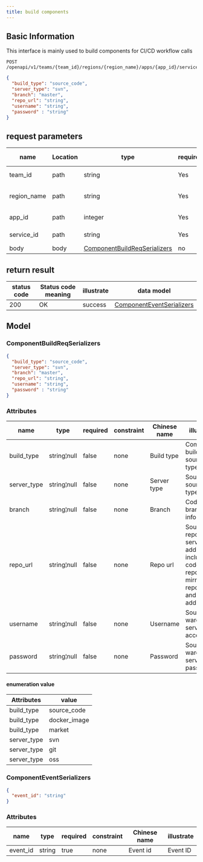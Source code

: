 ```yaml
---
title: build components
---
```


## Basic Information

This interface is mainly used to build components for CI/CD workflow calls

```shell title="请求路径"
POST /openapi/v1/teams/{team_id}/regions/{region_name}/apps/{app_id}/services/{service_id}/build
```

```json title="Body 请求体示例"
{
  "build_type": "source_code",
  "server_type": "svn",
  "branch": "master",
  "repo_url": "string",
  "username": "string",
  "password" : "string"
}
```

## request parameters

| name                             | Location | type                                                                | required | Chinese name | illustrate           |
| -------------------------------- | -------- | ------------------------------------------------------------------- | -------- | ------------ | -------------------- |
| team_id     | path     | string                                                              | Yes      |              | Team ID, name        |
| region_name | path     | string                                                              | Yes      |              | data center name     |
| app_id      | path     | integer                                                             | Yes      |              | application group id |
| service_id  | path     | string                                                              | Yes      |              | component ID         |
| body                             | body     | [ComponentBuildReqSerializers](#schemacomponentbuildreqserializers) | no       |              | none                 |

## return result

| status code | Status code meaning | illustrate | data model                                                    |
| ----------- | ------------------- | ---------- | ------------------------------------------------------------- |
| 200         | OK                  | success    | [ComponentEventSerializers](#schemacomponenteventserializers) |

## Model

### ComponentBuildReqSerializers<a id="schemacomponentbuildreqserializers"></a>

```json
{
  "build_type": "source_code",
  "server_type": "svn",
  "branch": "master",
  "repo_url": "string",
  "username": "string",
  "password" : "string"
}
```

### Attributes

| name                             | type        | required | constraint | Chinese name | illustrate                                                                                       |
| -------------------------------- | ----------- | -------- | ---------- | ------------ | ------------------------------------------------------------------------------------------------ |
| build_type  | string¦null | false    | none       | Build type   | Component build source type                                                                      |
| server_type | string¦null | false    | none       | Server type  | Source source type                                                                               |
| branch                           | string¦null | false    | none       | Branch       | Code branch, tag information                                                                     |
| repo_url    | string¦null | false    | none       | Repo url     | Source repository service address, including code repository, mirror repository, and OSS address |
| username                         | string¦null | false    | none       | Username     | Source warehouse service account                                                                 |
| password                         | string¦null | false    | none       | Password     | Source warehouse service password                                                                |

#### enumeration value

| Attributes                       | value                             |
| -------------------------------- | --------------------------------- |
| build_type  | source_code  |
| build_type  | docker_image |
| build_type  | market                            |
| server_type | svn                               |
| server_type | git                               |
| server_type | oss                               |

### ComponentEventSerializers<a id="schemacomponenteventserializers"></a>

```json
{
  "event_id": "string"
}
```

### Attributes

| name                          | type   | required | constraint | Chinese name | illustrate |
| ----------------------------- | ------ | -------- | ---------- | ------------ | ---------- |
| event_id | string | true     | none       | Event id     | Event ID   |
